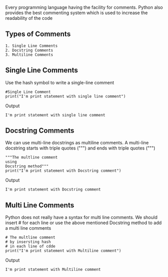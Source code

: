 Every programming language having the facility for comments.   Python also provides the best commenting system which is used to increase the readability of the code

## **Types of Comments**

    1. Single Line Comments
    2. Docstring Comments
    3. Multiline Comments

## **Single Line Comments**
Use the hash symbol to write a single-line comment

    #Single Line Comment
    print("I'm print statement with single line comment")

 Output

    I'm print statement with single line comment

## **Docstring Comments**
We can use multi-line docstrings as multiline comments. A multi-line docstring starts with triple quotes (""") and ends with triple quotes (""")

    """The multline comment
    using
    Docstring method"""
    print("I'm print statement with Docstring comment")

 Output

    I'm print statement with Docstring comment

## **Multi Line Comments**
Python does not really have a syntax for multi line comments. We should insert # for each line or use the above mentioned Docstring method to add a multi line comments

    # The multline comment
    # by insersting hash
    # in each line of cdde
    print("I'm print statement with Multiline comment")

 Output

    I'm print statement with Multiline comment